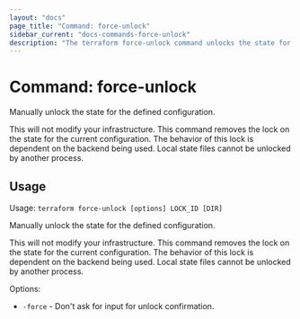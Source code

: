 ```yaml
---
layout: "docs"
page_title: "Command: force-unlock"
sidebar_current: "docs-commands-force-unlock"
description: "The terraform force-unlock command unlocks the state for a configuration. It does not modify your infrastructure."
---
```


# Command: force-unlock

Manually unlock the state for the defined configuration.

This will not modify your infrastructure. This command removes the lock on the
state for the current configuration. The behavior of this lock is dependent
on the backend being used. Local state files cannot be unlocked by another
process.

## Usage

Usage: `terraform force-unlock [options] LOCK_ID [DIR]`

Manually unlock the state for the defined configuration.

This will not modify your infrastructure. This command removes the lock on the
state for the current configuration. The behavior of this lock is dependent
on the backend being used. Local state files cannot be unlocked by another
process.

Options:

*  `-force` -  Don't ask for input for unlock confirmation.
